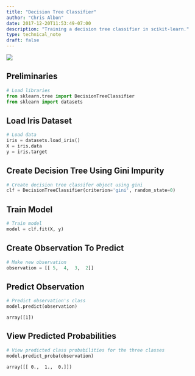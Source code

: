 ```yaml
---
title: "Decision Tree Classifier"
author: "Chris Albon"
date: 2017-12-20T11:53:49-07:00
description: "Training a decision tree classifier in scikit-learn."
type: technical_note
draft: false
---
```

<a alt="Gini Index" href="https://machinelearningflashcards.com">
    <img src="/images/machine_learning_flashcards/Gini_Index_print.png" class="flashcard center-block">
</a>

## Preliminaries


```python
# Load libraries
from sklearn.tree import DecisionTreeClassifier
from sklearn import datasets
```

## Load Iris Dataset


```python
# Load data
iris = datasets.load_iris()
X = iris.data
y = iris.target
```

## Create Decision Tree Using Gini Impurity


```python
# Create decision tree classifer object using gini
clf = DecisionTreeClassifier(criterion='gini', random_state=0)
```

## Train Model


```python
# Train model
model = clf.fit(X, y)
```

## Create Observation To Predict


```python
# Make new observation
observation = [[ 5,  4,  3,  2]]
```

## Predict Observation


```python
# Predict observation's class    
model.predict(observation)
```




    array([1])



## View Predicted Probabilities


```python
# View predicted class probabilities for the three classes
model.predict_proba(observation)
```




    array([[ 0.,  1.,  0.]])


